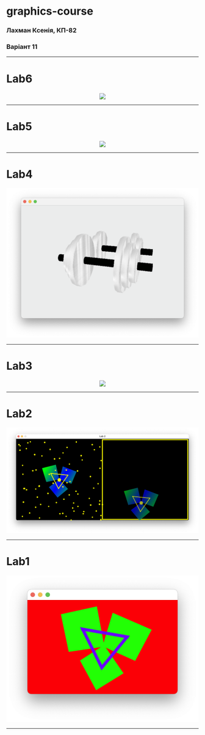 # graphics-course

### Лахман Ксенія, КП-82
### Варіант 11

_____

# Lab6

<p align="center">
  <img align="center" src="/lab6/doc/animation.gif">
</p>

_____

# Lab5

<p align="center">
  <img align="center" src="/lab5/docs/ufo_around_us.gif">
</p>

_____

# Lab4

<img src="/lab4/doc/1.png">

_____

# Lab3

<p align="center">
  <img align="center" src="/lab3/doc/animation.gif">
</p>


_____

# Lab2

<img src="/lab2/pic1.png">

_____

# Lab1

<img src="/lab1/pic1.png">

_____
